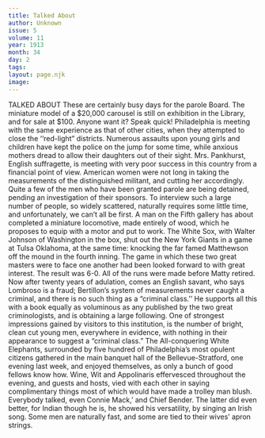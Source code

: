 ```yaml
---
title: Talked About
author: Unknown
issue: 5
volume: 11
year: 1913
month: 34
day: 2
tags:
layout: page.njk
image:
---
```

TALKED ABOUT    These are certainly busy days for the parole Board.       The miniature model of a $20,000 carousel is still on exhibition in the Library, and for sale at $100. Anyone want it? Speak quick!       Philadelphia is meeting with the same experience as that of other cities, when they attempted to close the ‘‘red-light” districts. Numerous assaults upon young girls and children have kept the police on the jump for some time, while anxious mothers dread to allow their daughters out of their sight.       Mrs. Pankhurst, English suffragette, is meeting with very poor success in this country from a financial point of view. American women were not long in taking the measurements of the distinguished militant, and cutting her accordingly.       Quite a few of the men who have been granted parole are being detained, pending an investigation of their sponsors.       To interview such a large number of people, so widely scattered, naturally requires some little time, and unfortunately, we can’t all be first.       A man on the Fifth gallery has about completed a miniature locomotive, made entirely of wood, which he proposes to equip with a motor and put to work.       The White Sox, with Walter Johnson of Washington in the box, shut out the New York Giants in a game at Tulsa Oklahoma, at the same time: knocking the far famed Matthewson off the mound in the fourth inning. The game in which these two great masters were to face one another had been looked forward to with great interest. The result was 6-0. All of the runs were made before Matty retired.       Now after twenty years of adulation, comes an English savant, who says Lombroso is a fraud; Bertillon’s system of measurements never caught a criminal, and there is no such thing as a “criminal class.’’ He supports all this with a book equally as voluminous as any published by the two great criminologists, and is obtaining a large following.       One of strongest impressions gained by visitors to this institution, is the number of bright, clean cut young men, everywhere in evidence, with nothing in their appearance to suggest a “criminal class.”    The All-conquering White Elephants, surrounded by five hundred of Philadelphia’s most opulent citizens gathered in the main banquet hall of the Bellevue-Stratford, one evening last week, and enjoyed themselves, as only a bunch of good fellows know how. Wine, Wit and Appolinaris effervesced throughout the evening, and guests and hosts, vied with each other in saying complimentary things most of which would have made a trolley man blush. Everybody talked, even Connie Mack,’ and Chief Bender. The latter did even better, for Indian though he is, he showed his versatility, by singing an Irish song.       Some men are naturally fast, and some are tied to their wives’ apron strings.


